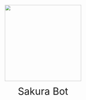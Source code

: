 <p align='center'>
    <a herf='https://bot.yuzuchan.moe/'>
        <img src='https://bot.yuzuchan.moe/logo.png' width='250px' height='250px' akt='Sakura Bot'>
    </a>
</p>

<div align='center'>

<font color='#ffaab8' size=6>
    <a herf='https://bot.yuzuchan.moe/'>
        Sakura Bot
    </a>
</font>

</div>
